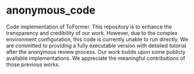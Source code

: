 # anonymous_code
Code implementation of ToFormer. This repository is to enhance the transparency and credibility of our work. However, due to the complex environment configuration, this code is currently unable to run directly. We are committed to providing a fully executable version with detailed tutorial after the anonymous review process. Our work builds upon some publicly available implementations. We appreciate the meaningful contributions of those previous works. 
